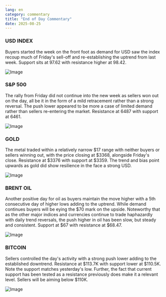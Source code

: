```yaml
---
lang: en
category: commentary
title: "End of Day Commentary"
date: 2025-08-25
---
```


### USD INDEX

Buyers started the week on the front foot as demand for USD saw the index recoup much of Friday's sell-off and re-establishing the uptrend from last week. Support sits at 97.62 with resistance higher at 98.42. 

![Image](https://markleighedu.github.io/img/Aug-2025/25-Aug-2025/usdindex.jpg)

### S&P 500

The rally from Friday did not continue into the new week as sellers won out on the day, all be it in the form of a mild retracement rather than a strong reversal. The push lower appeared to be more a case of limited demand rather than sellers re-entering the market. Resistance at 6487 with support at 6461.

![Image](https://markleighedu.github.io/img/Aug-2025/25-Aug-2025/sp500.jpg)

### GOLD

The metal traded within a relatively narrow $17 range with neither buyers or sellers winning out, with the price closing at $3368, alongside Friday's close. Resistance at $3376 with support at $3359. The trend and bias point upwards as gold did show resilience in the face a strong USD.

![Image](https://markleighedu.github.io/img/Aug-2025/25-Aug-2025/gold.jpg)

### BRENT OIL

Another positive day for oil as buyers maintain the move higher with a 5th consecutive day of higher lows adding to the uptrend. While demand continues buyers will be eying the $70 mark on the upside. Noteworthy that as the other major indices and currencies continue to trade haphazardly with daily trend reversals, the push higher in oil has been slow, but steady and consistent. Support at $67 with resistance at $68.47.

![Image](https://markleighedu.github.io/img/Aug-2025/25-Aug-2025/brentoil.jpg)

### BITCOIN

Sellers controlled the day's activity with a strong push lower adding to the established downtrend. Resistance at $113.7K with support lower at $110.5K. Note the support matches yesterday's low. Further, the fact that current support has been tested as a resistance previously does make it a relevant level. Sellers will be aiming below $110K. 

![Image](https://markleighedu.github.io/img/Aug-2025/25-Aug-2025/bitcoin.jpg)

